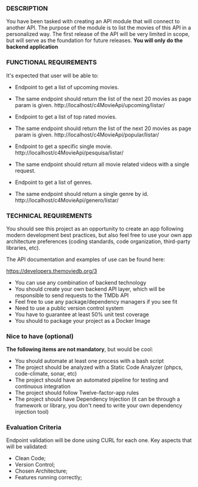 ### DESCRIPTION
You have been tasked with creating an API module that will connect to another API.
The purpose of the module is to list the movies of this API in a personalized way.
The first release of the API will be very limited in scope, but will serve as the foundation for
future releases.
**You will only do the backend application**

### FUNCTIONAL REQUIREMENTS

It's expected that user will be able to:

- Endpoint to get a list of upcoming movies.
- The same endpoint should return the list of the next 20 movies as page param is given.
 http://localhost/c4MovieApi/upcoming/listar/<pagina>

- Endpoint to get a list of top rated movies.
- The same endpoint should return the list of the next 20 movies as page param is given.
  http://localhost/c4MovieApi/popular/listar/<pagina>

- Endpoint to get a specific single movie.
    http://localhost/c4MovieApi/pesquisa/listar/<nome do filme>
    

- The same endpoint should return all movie related videos with a single request.

- Endpoint to get a list of genres.
- The same endpoint should return a single genre by id.
 http://localhost/c4MovieApi/genero/listar/<id optional>

### TECHNICAL REQUIREMENTS

You should see this project as an opportunity to create an app following modern development
best practices, but also feel free to use your own app architecture preferences (coding
standards, code organization, third-party libraries, etc).

The API documentation and examples of use can be found here:

https://developers.themoviedb.org/3

- You can use any combination of backend technology
- You should create your own backend API layer, which will be responsible to send
requests to the TMDb API
- Feel free to use any package/dependency managers if you see fit
- Need to use a public version control system
- You have to guarantee at least 50% unit test coverage
- You should to package your project as a Docker Image

### Nice to have (optional)

**The following items are not mandatory**, but would be cool: 

- You should automate at least one process with a bash script
- The project should be analyzed with a Static Code Analyzer (phpcs, code-climate, sonar, etc)
- The project should have an automated pipeline for testing and continuous integration
- The project should follow Twelve-factor-app rules
- The project should have Dependency Injection (it can be through a framework or library, you don't need to write your own dependency injection tool)

### Evaluation Criteria

Endpoint validation will be done using CURL for each one.
Key aspects that will be validated:

- Clean Code;
- Version Control;
- Chosen Architecture;
- Features running correctly;
